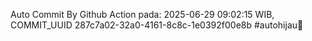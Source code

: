 Auto Commit By Github Action pada: 2025-06-29 09:02:15 WIB, COMMIT_UUID 287c7a02-32a0-4161-8c8c-1e0392f00e8b #autohijau🗿
